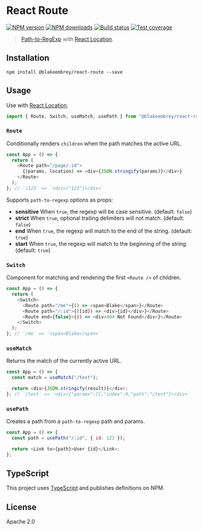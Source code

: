 # React Route

[![NPM version][npm-image]][npm-url]
[![NPM downloads][downloads-image]][downloads-url]
[![Build status][travis-image]][travis-url]
[![Test coverage][coveralls-image]][coveralls-url]

> [Path-to-RegExp](https://github.com/pillarjs/path-to-regexp) with [React Location](https://github.com/blakeembrey/react-location).

## Installation

```
npm install @blakeembrey/react-route --save
```

## Usage

Use with [React Location](https://github.com/blakeembrey/react-location).

```js
import { Route, Switch, useMatch, usePath } from "@blakeembrey/react-route";
```

### `Route`

Conditionally renders `children` when the path matches the active URL.

```js
const App = () => {
  return (
    <Route path="/page/:id">
      {(params, location) => <div>{JSON.stringify(params)}</div>}
    </Route>
  );
}; // `/123` => `<div>["123"]</div>`
```

Supports `path-to-regexp` options as props:

- **sensitive** When `true`, the regexp will be case sensitive. (default: `false`)
- **strict** When `true`, optional trailing delimiters will not match. (default: `false`)
- **end** When `true`, the regexp will match to the end of the string. (default: `true`)
- **start** When `true`, the regexp will match to the beginning of the string. (default: `true`)

### `Switch`

Component for matching and rendering the first `<Route />` of children.

```js
const App = () => {
  return (
    <Switch>
      <Route path="/me">{() => <span>Blake</span>}</Route>
      <Route path="/:id">{([id]) => <div>{id}</div>}</Route>
      <Route end={false}>{() => <div>404 Not Found</div>}</Route>
    </Switch>
  );
}; // `/me` => `<span>Blake</span>`
```

### `useMatch`

Returns the match of the currently active URL.

```js
const App = () => {
  const match = useMatch("/test");

  return <div>{JSON.stringify(result)}</div>;
}; // `/test` => `<div>{"params":[],"index":0,"path":"/test"}</div>`
```

### `usePath`

Creates a path from a `path-to-regexp` path and params.

```js
const App = () => {
  const path = usePath("/:id", { id: 123 });

  return <Link to={path}>User {id}</Link>;
};
```

## TypeScript

This project uses [TypeScript](https://github.com/Microsoft/TypeScript) and publishes definitions on NPM.

## License

Apache 2.0

[npm-image]: https://img.shields.io/npm/v/@blakeembrey/react-route.svg?style=flat
[npm-url]: https://npmjs.org/package/@blakeembrey/react-route
[downloads-image]: https://img.shields.io/npm/dm/@blakeembrey/react-route.svg?style=flat
[downloads-url]: https://npmjs.org/package/@blakeembrey/react-route
[travis-image]: https://img.shields.io/travis/blakeembrey/react-route.svg?style=flat
[travis-url]: https://travis-ci.org/blakeembrey/react-route
[coveralls-image]: https://img.shields.io/coveralls/blakeembrey/react-route.svg?style=flat
[coveralls-url]: https://coveralls.io/r/blakeembrey/react-route?branch=master
